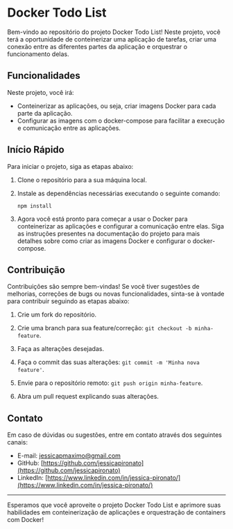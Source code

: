 # Docker Todo List

Bem-vindo ao repositório do projeto Docker Todo List! Neste projeto, você terá a oportunidade de conteinerizar uma aplicação de tarefas, criar uma conexão entre as diferentes partes da aplicação e orquestrar o funcionamento delas.

## Funcionalidades

Neste projeto, você irá:

- Conteinerizar as aplicações, ou seja, criar imagens Docker para cada parte da aplicação.
- Configurar as imagens com o docker-compose para facilitar a execução e comunicação entre as aplicações.

## Início Rápido

Para iniciar o projeto, siga as etapas abaixo:

1. Clone o repositório para a sua máquina local.

2. Instale as dependências necessárias executando o seguinte comando:
   ```
   npm install
   ```

3. Agora você está pronto para começar a usar o Docker para conteinerizar as aplicações e configurar a comunicação entre elas. Siga as instruções presentes na documentação do projeto para mais detalhes sobre como criar as imagens Docker e configurar o docker-compose.

## Contribuição

Contribuições são sempre bem-vindas! Se você tiver sugestões de melhorias, correções de bugs ou novas funcionalidades, sinta-se à vontade para contribuir seguindo as etapas abaixo:

1. Crie um fork do repositório.

2. Crie uma branch para sua feature/correção: `git checkout -b minha-feature`.

3. Faça as alterações desejadas.

4. Faça o commit das suas alterações: `git commit -m 'Minha nova feature'`.

5. Envie para o repositório remoto: `git push origin minha-feature`.

6. Abra um pull request explicando suas alterações.

## Contato

Em caso de dúvidas ou sugestões, entre em contato através dos seguintes canais:

- E-mail: jessicapmaximo@gmail.com
- GitHub: [https://github.com/jessicapironato](https://github.com/jessicapironato)
- LinkedIn: [https://www.linkedin.com/in/jessica-pironato/](https://www.linkedin.com/in/jessica-pironato/)

---

Esperamos que você aproveite o projeto Docker Todo List e aprimore suas habilidades em conteinerização de aplicações e orquestração de containers com Docker!
